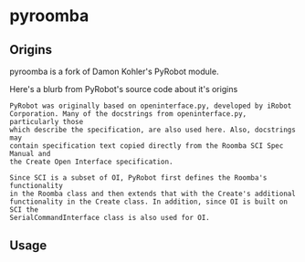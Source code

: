 pyroomba
========

## Origins ##
pyroomba is a fork of Damon Kohler's PyRobot module.

Here's a blurb from PyRobot's source code about it's origins
```
PyRobot was originally based on openinterface.py, developed by iRobot
Corporation. Many of the docstrings from openinterface.py, particularly those
which describe the specification, are also used here. Also, docstrings may
contain specification text copied directly from the Roomba SCI Spec Manual and
the Create Open Interface specification.

Since SCI is a subset of OI, PyRobot first defines the Roomba's functionality
in the Roomba class and then extends that with the Create's additional
functionality in the Create class. In addition, since OI is built on SCI the
SerialCommandInterface class is also used for OI.
```

## Usage ##
